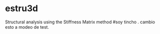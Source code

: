 # estru3d
Structural analysis using the Stiffness Matrix method
#soy tincho . cambio esto a modeo de test.